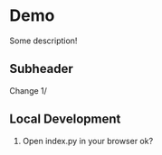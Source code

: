 # Demo

Some description!

## Subheader

Change 1/

## Local Development

1. Open index.py in your browser ok?